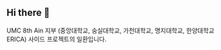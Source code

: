 ## Hi there 👋

UMC 8th Ain 지부 (중앙대학교, 숭실대학교, 가천대학교, 명지대학교, 한양대학교 ERICA) 사이드 프로젝트의 일환입니다.

<!--

**Here are some ideas to get you started:**

🙋‍♀️ A short introduction - what is your organization all about?
🌈 Contribution guidelines - how can the community get involved?
👩‍💻 Useful resources - where can the community find your docs? Is there anything else the community should know?
🍿 Fun facts - what does your team eat for breakfast?
🧙 Remember, you can do mighty things with the power of [Markdown](https://docs.github.com/github/writing-on-github/getting-started-with-writing-and-formatting-on-github/basic-writing-and-formatting-syntax)
-->
